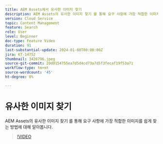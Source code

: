 ```yaml
---
title: AEM Assets에서 유사한 이미지 찾기
description: AEM Assets의 유사한 이미지 찾기 를 통해 요구 사항에 가장 적합한 이미지를 쉽게 찾는 방법에 대해 알아봅니다.
version: Cloud Service
topic: Content Management
feature: Search
role: User
level: Beginner
doc-type: Feature Video
duration: 91
last-substantial-update: 2024-01-08T00:00:00Z
jira: KT-14752
thumbnail: 3426796.jpeg
source-git-commit: 20d0154755ea7d5d4cd73a7d5f3fecaf19f53a71
workflow-type: tm+mt
source-wordcount: '45'
ht-degree: 0%

---
```



# 유사한 이미지 찾기

AEM Assets의 유사한 이미지 찾기 를 통해 요구 사항에 가장 적합한 이미지를 쉽게 찾는 방법에 대해 알아봅니다.

>[!VIDEO](https://video.tv.adobe.com/v/3426796/?learn=on)
